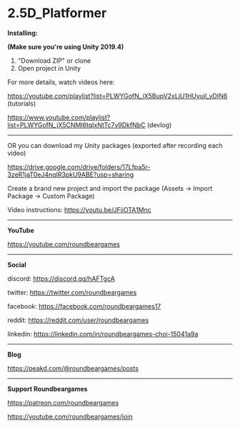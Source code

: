 # 2.5D_Platformer

**Installing:**

**(Make sure you're using Unity 2019.4)**

1. "Download ZIP" or clone
2. Open project in Unity

For more details, watch videos here:

https://youtube.com/playlist?list=PLWYGofN_jX5BupV2xLjU1HUvujl_yDIN6 (tutorials)

https://www.youtube.com/playlist?list=PLWYGofN_jX5CNMI6tqlxNtTc7v9DkfNbC (devlog)

----

OR you can download my Unity packages (exported after recording each video)

https://drive.google.com/drive/folders/17Lfpa5r-3zeR1jaT0eJ4nqIR3pkU9ABE?usp=sharing

Create a brand new project and import the package
(Assets -> Import Package -> Custom Package)

Video instructions:
https://youtu.be/JFiiOTA1Mnc

----

**YouTube**

https://youtube.com/roundbeargames

----

**Social**

discord: https://discord.gg/hAFTgcA

twitter: https://twitter.com/roundbeargames

facebook: https://facebook.com/roundbeargames17

reddit: https://reddit.com/user/roundbeargames

linkedin: https://linkedin.com/in/roundbeargames-choi-15041a9a

----

**Blog**

https://peakd.com/@roundbeargames/posts

----

**Support Roundbeargames**

https://patreon.com/roundbeargames

https://youtube.com/roundbeargames/join

